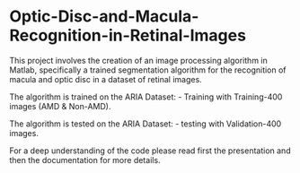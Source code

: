 # Optic-Disc-and-Macula-Recognition-in-Retinal-Images
This project involves the creation of an image processing algorithm in Matlab, specifically a trained segmentation algorithm for the recognition of macula and optic disc in a dataset of retinal images. 

The algorithm is trained on the ARIA Dataset:
      - Training with Training-400 images (AMD & Non-AMD).
      
The algorithm is tested on the ARIA Dataset:
      - testing with Validation-400 images.
      
For a deep understanding of the code please read first the presentation and then the documentation for more details.
